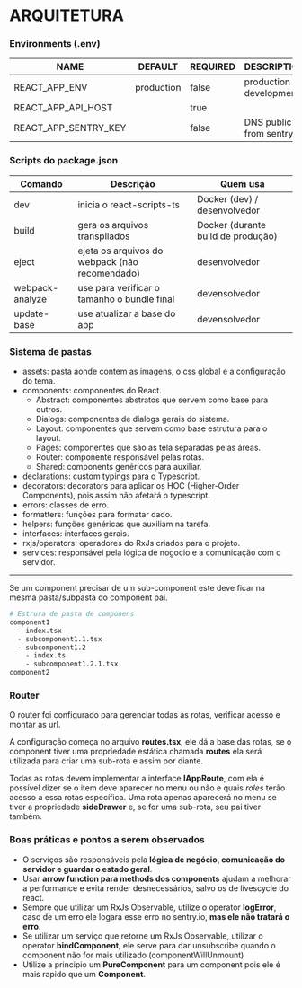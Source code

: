 ARQUITETURA
===========

### Environments (.env)

| NAME                 | DEFAULT    | REQUIRED | DESCRIPTION               |
|----------------------|------------|----------|---------------------------|
| REACT_APP_ENV        | production | false    | production or development |
| REACT_APP_API_HOST   |            | true     |                           |
| REACT_APP_SENTRY_KEY |            | false    | DNS public from sentry.io |

### Scripts do package.json

| Comando         | Descrição                                      | Quem usa                           |
|-----------------|------------------------------------------------|------------------------------------|
| dev             | inicia o react-scripts-ts                      | Docker (dev) / desenvolvedor       |
| build           | gera os arquivos transpilados                  | Docker (durante build de produção) |
| eject           | ejeta os arquivos do webpack (não recomendado) | desenvolvedor                      |
| webpack-analyze | use para verificar o tamanho o bundle final    | devensolvedor                      |
| update-base     | use atualizar a base do app                    | devensolvedor                      |

### Sistema de pastas

* assets: pasta aonde contem as imagens, o css global e a configuração do tema.
* components: componentes do React.
    * Abstract: componentes abstratos que servem como base para outros.
    * Dialogs: componentes de dialogs gerais do sistema.
    * Layout: componentes que servem como base estrutura para o layout.
    * Pages: componentes que são as tela separadas pelas áreas.
    * Router: componente responsável pelas rotas.
    * Shared: components genéricos para auxiliar.
* declarations: custom typings para o Typescript.
* decorators: decorators para aplicar os HOC (Higher-Order Components), pois assim não afetará o typescript.
* errors: classes de erro.
* formatters: funções para formatar dado.
* helpers: funções genéricas que auxiliam na tarefa.
* interfaces: interfaces gerais.
* rxjs/operators: operadores do RxJs criados para o projeto.
* services: responsável pela lógica de nogocio e a comunicação com o servidor.

---

Se um component precisar de um sub-component este deve ficar na mesma pasta/subpasta do component pai.

```bash
# Estrura de pasta de componens
component1
  - index.tsx
  - subcomponent1.1.tsx
  - subcomponent1.2
    - index.ts
    - subcomponent1.2.1.tsx
component2
```

### Router

O router foi configurado para gerenciar todas as rotas, verificar acesso e montar as url.  

A configuração começa no arquivo **routes.tsx**, ele dá a base das rotas, se o component
tiver uma propriedade estática chamada **routes** ela será utilizada para criar uma sub-rota
e assim por diante.

Todas as rotas devem implementar a interface **IAppRoute**, com ela é possível dizer se o item deve
aparecer no menu ou não e quais *roles* terão acesso a essa rotas específica. Uma rota apenas aparecerá
no menu se tiver a propriedade **sideDrawer** e, se for uma sub-rota, seu pai tiver também.

### Boas práticas e pontos a serem observados

* O serviços são responsáveis pela **lógica de negócio, comunicação do servidor e guardar o estado geral**.
* Usar **arrow function para methods dos components** ajudam a melhorar a performance e evita render desnecessários, 
  salvo os de livescycle do react.
* Sempre que utilizar um RxJs Observable, utilize o operator **logError**, caso de um erro ele logará esse erro 
  no sentry.io, **mas ele não tratará o erro**.
* Se utilizar um serviço que retorne um RxJs Observable, utilizar o operator **bindComponent**, ele serve para dar
  unsubscribe quando o component não for mais utilizado (componentWillUnmount)
* Utilize a principio um **PureComponent** para um component pois ele é mais rapido que um **Component**.